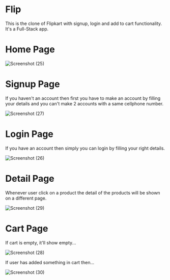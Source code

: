 # Flip
This is the clone of Flipkart with signup, login and add to cart functionality. It's a Full-Stack app.

# Home Page

![Screenshot (25)](https://user-images.githubusercontent.com/107405196/204780768-0d92b634-45c7-4a0b-aaf6-ac6d908cb3db.png)

# Signup Page 
If you haven't an account then first you have to make an account by filling your details and you can't make 2 accounts with a same cellphone number.

![Screenshot (27)](https://user-images.githubusercontent.com/107405196/204782359-7f8dcaba-5ea2-4150-8c74-4ef6078a4620.png)


# Login Page
If you have an account then simply you can login by filling your right details.

![Screenshot (26)](https://user-images.githubusercontent.com/107405196/204782455-4e7210c4-0495-40b2-b194-887b14132978.png)


# Detail Page
Whenever user click on a product the detail of the products will be shown on a different page.

![Screenshot (29)](https://user-images.githubusercontent.com/107405196/204782597-d8af5214-8643-4c2e-b0a3-eb6a6592f1cd.png)


# Cart Page
If cart is empty, it'll show empty...

![Screenshot (28)](https://user-images.githubusercontent.com/107405196/204782643-1a8c07e3-7bde-4c83-bc7e-f068bffafbd3.png)


If user has added something in cart then...

![Screenshot (30)](https://user-images.githubusercontent.com/107405196/204783410-fe871302-98ac-47bb-bcdf-05d436f57651.png)
